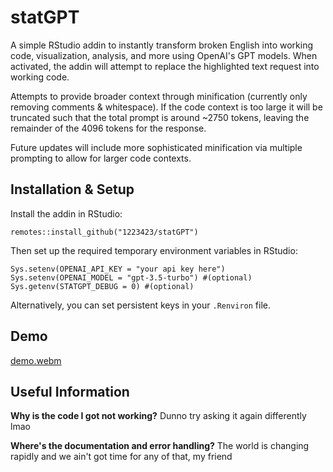# statGPT

A simple RStudio addin to instantly transform broken English into working code, visualization, analysis, and more using OpenAI's GPT models. When activated, the addin will attempt to replace the highlighted text request into working code.

Attempts to provide broader context through minification (currently only removing comments & whitespace). If the code context is too large it will be truncated such that the total prompt is around ~2750 tokens, leaving the remainder of the 4096 tokens for the response.

Future updates will include more sophisticated minification via multiple prompting to allow for larger code contexts.

## Installation & Setup

Install the addin in RStudio:

```remotes::install_github("1223423/statGPT")```

Then set up the required temporary environment variables in RStudio:

```
Sys.setenv(OPENAI_API_KEY = "your api key here")
Sys.setenv(OPENAI_MODEL = "gpt-3.5-turbo") #(optional)
Sys.getenv(STATGPT_DEBUG = 0) #(optional)
```
Alternatively, you can set persistent keys in your `.Renviron` file.

## Demo

[demo.webm](https://user-images.githubusercontent.com/40682719/229134788-66de0b87-24bb-4a14-bb83-06b094d42918.webm)

## Useful Information

**Why is the code I got not working?** Dunno try asking it again differently lmao

**Where's the documentation and error handling?** The world is changing rapidly and we ain't got time for any of that, my friend
